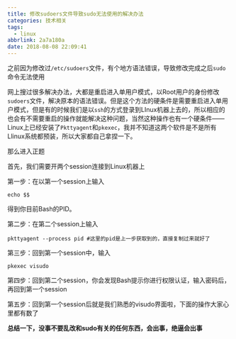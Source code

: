```yaml
---
title: 修改sudoers文件导致sudo无法使用的解决办法
categories: 技术相关
tags:
  - linux
abbrlink: 2a7a180a
date: 2018-08-08 22:09:41
---
```


之前因为修改过`/etc/sudoers`文件，有个地方语法错误，导致修改完成之后`sudo`命令无法使用

网上搜过很多解决办法，大都是重启进入单用户模式，以Root用户的身份修改`sudoers`文件，解决原本的语法错误。但是这个方法的硬条件是需要重启进入单用户模式，但是有的时候我们是以`ssh`的方式登录到LInux机器上去的，所以相应的也会有不需要重启的操作就能解决这种问题，当然这种操作也有一个硬条件——Linux上已经安装了`Pkttyagent`和`pkexec`，我并不知道这两个软件是不是所有Llinux系统都预装，所以大家都自己拿捏一下。

那么进入正题

首先，我们需要开两个session连接到Linux机器上

第一步：在以第一个session上输入

```shell
echo $$
```

得到你目前Bash的PID。

第二步：在第二个session上输入

```shell
pkttyagent --process pid #这里的pid是上一步获取到的，直接复制过来就好了
```

第三步：回到第一个session中，输入

```shell
pkexec visudo
```

第四步：回到第二个session，你会发现Bash提示你进行权限认证，输入密码后，再回到第一个session

第五步：回到第一个session后就是我们熟悉的visudo界面啦，下面的操作大家心里都有数了

**总结一下，没事不要乱改和sudo有关的任何东西，会出事，绝逼会出事**
